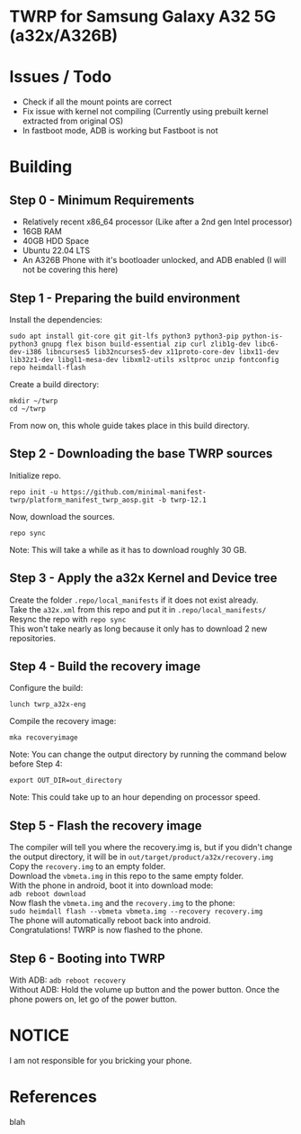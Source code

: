 # TWRP for Samsung Galaxy A32 5G (a32x/A326B)

# Issues / Todo
- Check if all the mount points are correct
- Fix issue with kernel not compiling (Currently using prebuilt kernel extracted from original OS)
- In fastboot mode, ADB is working but Fastboot is not

# Building
## Step 0 - Minimum Requirements
- Relatively recent x86_64 processor (Like after a 2nd gen Intel processor)
- 16GB RAM
- 40GB HDD Space
- Ubuntu 22.04 LTS
- An A326B Phone with it's bootloader unlocked, and ADB enabled (I will not be covering this here)

## Step 1 - Preparing the build environment
Install the dependencies:
```
sudo apt install git-core git git-lfs python3 python3-pip python-is-python3 gnupg flex bison build-essential zip curl zlib1g-dev libc6-dev-i386 libncurses5 lib32ncurses5-dev x11proto-core-dev libx11-dev lib32z1-dev libgl1-mesa-dev libxml2-utils xsltproc unzip fontconfig repo heimdall-flash
```

Create a build directory:
```
mkdir ~/twrp
cd ~/twrp
```
From now on, this whole guide takes place in this build directory.

## Step 2 - Downloading the base TWRP sources
Initialize repo.
```
repo init -u https://github.com/minimal-manifest-twrp/platform_manifest_twrp_aosp.git -b twrp-12.1
```

Now, download the sources.
```
repo sync
```
Note: This will take a while as it has to download roughly 30 GB.

## Step 3 - Apply the a32x Kernel and Device tree
Create the folder ```.repo/local_manifests``` if it does not exist already. <br>
Take the ```a32x.xml``` from this repo and put it in ```.repo/local_manifests/``` <br>
Resync the repo with ```repo sync``` <br>
This won't take nearly as long because it only has to download 2 new repositories.

## Step 4 - Build the recovery image
Configure the build:
```
lunch twrp_a32x-eng
```

Compile the recovery image:
```
mka recoveryimage
```

Note: You can change the output directory by running the command below before Step 4:
```
export OUT_DIR=out_directory
```

Note: This could take up to an hour depending on processor speed.

## Step 5 - Flash the recovery image
The compiler will tell you where the recovery.img is, but if you didn't change the output directory, it will be in ```out/target/product/a32x/recovery.img``` <br>
Copy the ```recovery.img``` to an empty folder. <br>
Download the ```vbmeta.img``` in this repo to the same empty folder. <br>
With the phone in android, boot it into download mode: <br>
```adb reboot download``` <br>
Now flash the ```vbmeta.img``` and the ```recovery.img``` to the phone: <br>
```sudo heimdall flash --vbmeta vbmeta.img --recovery recovery.img``` <br>
The phone will automatically reboot back into android. <br>
Congratulations! TWRP is now flashed to the phone.

## Step 6 - Booting into TWRP
With ADB: ```adb reboot recovery``` <br>
Without ADB: Hold the volume up button and the power button. Once the phone powers on, let go of the power button.

# NOTICE
I am not responsible for you bricking your phone.

# References
blah
